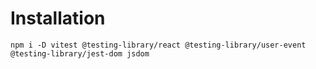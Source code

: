 # Installation

```
npm i -D vitest @testing-library/react @testing-library/user-event @testing-library/jest-dom jsdom
```
